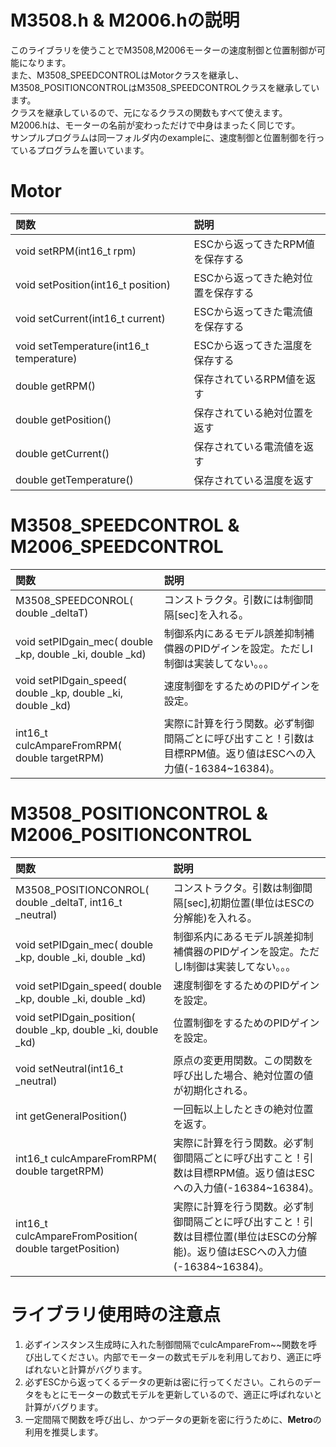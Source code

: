 # M3508.h & M2006.hの説明
このライブラリを使うことでM3508,M2006モーターの速度制御と位置制御が可能になります。\
また、M3508_SPEEDCONTROLはMotorクラスを継承し、M3508_POSITIONCONTROLはM3508_SPEEDCONTROLクラスを継承しています。\
クラスを継承しているので、元になるクラスの関数もすべて使えます。\
M2006.hは、モーターの名前が変わっただけで中身はまったく同じです。\
サンプルプログラムは同一フォルダ内のexampleに、速度制御と位置制御を行っているプログラムを置いています。

# Motor
|関数|説明|
|:-|:-|
|void setRPM(int16_t rpm)| ESCから返ってきたRPM値を保存する|
|void setPosition(int16_t position)|ESCから返ってきた絶対位置を保存する|
|void setCurrent(int16_t current)|ESCから返ってきた電流値を保存する|
|void setTemperature(int16_t temperature)|ESCから返ってきた温度を保存する|
|double getRPM()|保存されているRPM値を返す|
|double getPosition()|保存されている絶対位置を返す|
|double getCurrent()|保存されている電流値を返す|
|double getTemperature()|保存されている温度を返す|

# M3508_SPEEDCONTROL & M2006_SPEEDCONTROL
|関数|説明|
|:-|:-|
|M3508_SPEEDCONROL( double _deltaT)| コンストラクタ。引数には制御間隔[sec]を入れる。|
|void setPIDgain_mec( double _kp, double _ki, double _kd)| 制御系内にあるモデル誤差抑制補償器のPIDゲインを設定。ただしI制御は実装してない。。。|
|void setPIDgain_speed( double _kp, double _ki, double _kd)| 速度制御をするためのPIDゲインを設定。|
|int16_t culcAmpareFromRPM( double targetRPM)| 実際に計算を行う関数。必ず制御間隔ごとに呼び出すこと！引数は目標RPM値。返り値はESCへの入力値(-16384~16384)。|

# M3508_POSITIONCONTROL & M2006_POSITIONCONTROL
|関数|説明|
|:-|:-|
|M3508_POSITIONCONROL( double _deltaT, int16_t _neutral)| コンストラクタ。引数は制御間隔[sec],初期位置(単位はESCの分解能)を入れる。|
|void setPIDgain_mec( double _kp, double _ki, double _kd)| 制御系内にあるモデル誤差抑制補償器のPIDゲインを設定。ただしI制御は実装してない。。。|
|void setPIDgain_speed( double _kp, double _ki, double _kd)| 速度制御をするためのPIDゲインを設定。|
|void setPIDgain_position( double _kp, double _ki, double _kd)| 位置制御をするためのPIDゲインを設定。|
|void setNeutral(int16_t _neutral)| 原点の変更用関数。この関数を呼び出した場合、絶対位置の値が初期化される。|
|int getGeneralPosition()| 一回転以上したときの絶対位置を返す。|
|int16_t culcAmpareFromRPM( double targetRPM)| 実際に計算を行う関数。必ず制御間隔ごとに呼び出すこと！引数は目標RPM値。返り値はESCへの入力値(-16384~16384)。|
|int16_t culcAmpareFromPosition( double targetPosition)| 実際に計算を行う関数。必ず制御間隔ごとに呼び出すこと！引数は目標位置(単位はESCの分解能)。返り値はESCへの入力値(-16384~16384)。|


# ライブラリ使用時の注意点
1. 必ずインスタンス生成時に入れた制御間隔でculcAmpareFrom~~関数を呼び出してください。内部でモーターの数式モデルを利用しており、適正に呼ばれないと計算がバグります。
1. 必ずESCから返ってくるデータの更新は密に行ってください。これらのデータをもとにモーターの数式モデルを更新しているので、適正に呼ばれないと計算がバグります。
1. 一定間隔で関数を呼び出し、かつデータの更新を密に行うために、**Metro**の利用を推奨します。